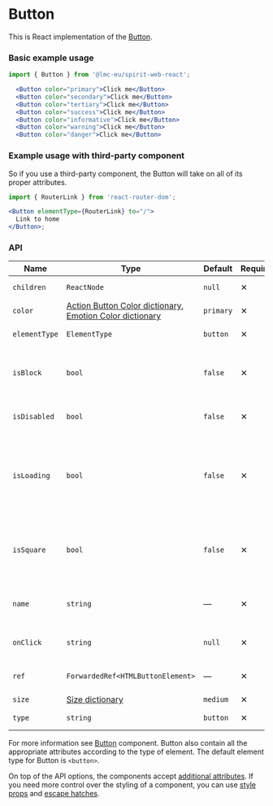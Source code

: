 # Button

This is React implementation of the [Button][button].

### Basic example usage

```jsx
import { Button } from '@lmc-eu/spirit-web-react';
```

```jsx
  <Button color="primary">Click me</Button>
  <Button color="secondary">Click me</Button>
  <Button color="tertiary">Click me</Button>
  <Button color="success">Click me</Button>
  <Button color="informative">Click me</Button>
  <Button color="warning">Click me</Button>
  <Button color="danger">Click me</Button>
```

### Example usage with third-party component

So if you use a third-party component, the Button will take on all of its proper attributes.

```jsx
import { RouterLink } from 'react-router-dom';

<Button elementType={RouterLink} to="/">
  Link to home
</Button>;
```

### API

| Name          | Type                                                                                             | Default   | Required | Description                                                                |
| ------------- | ------------------------------------------------------------------------------------------------ | --------- | -------- | -------------------------------------------------------------------------- |
| `children`    | `ReactNode`                                                                                      | `null`    | ✕        | Content of the Button                                                      |
| `color`       | [Action Button Color dictionary][dictionary-color], [Emotion Color dictionary][dictionary-color] | `primary` | ✕        | Color variant                                                              |
| `elementType` | `ElementType`                                                                                    | `button`  | ✕        | Type of element                                                            |
| `isBlock`     | `bool`                                                                                           | `false`   | ✕        | Span the element to the full width of its parent                           |
| `isDisabled`  | `bool`                                                                                           | `false`   | ✕        | If true, Button is disabled                                                |
| `isLoading`   | `bool`                                                                                           | `false`   | ✕        | If true, Button is in a loading state, disabled and the Spinner is visible |
| `isSquare`    | `bool`                                                                                           | `false`   | ✕        | If true, Button is square, usually only with an Icon                       |
| `name`        | `string`                                                                                         | —         | ✕        | For use a button as a form data reference                                  |
| `onClick`     | `string`                                                                                         | `null`    | ✕        | JS function to call on click                                               |
| `ref`         | `ForwardedRef<HTMLButtonElement>`                                                                | —         | ✕        | Button element reference                                                   |
| `size`        | [Size dictionary][dictionary-size]                                                               | `medium`  | ✕        | Size variant                                                               |
| `type`        | `string`                                                                                         | `button`  | ✕        | Type of the Button                                                         |

For more information see [Button][button] component. Button also contain all the appropriate
attributes according to the type of element. The default element type for Button is `<button>`.

On top of the API options, the components accept [additional attributes][readme-additional-attributes].
If you need more control over the styling of a component, you can use [style props][readme-style-props]
and [escape hatches][readme-escape-hatches].

[button]: https://github.com/lmc-eu/spirit-design-system/tree/main/packages/web/src/scss/components/Button
[dictionary-color]: https://github.com/lmc-eu/spirit-design-system/tree/main/docs/DICTIONARIES.md#color
[dictionary-size]: https://github.com/lmc-eu/spirit-design-system/tree/main/docs/DICTIONARIES.md#size
[readme-additional-attributes]: https://github.com/lmc-eu/spirit-design-system/blob/main/packages/web-react/README.md#additional-attributes
[readme-escape-hatches]: https://github.com/lmc-eu/spirit-design-system/blob/main/packages/web-react/README.md#escape-hatches
[readme-style-props]: https://github.com/lmc-eu/spirit-design-system/blob/main/packages/web-react/README.md#style-props
